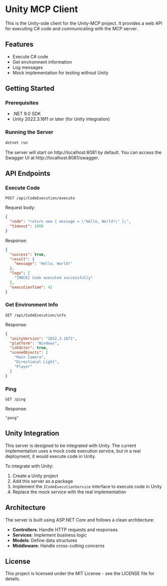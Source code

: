# Unity MCP Client

This is the Unity-side client for the Unity-MCP project. It provides a web API for executing C# code and communicating with the MCP server.

## Features

- Execute C# code
- Get environment information
- Log messages
- Mock implementation for testing without Unity

## Getting Started

### Prerequisites

- .NET 9.0 SDK
- Unity 2022.3.16f1 or later (for Unity integration)

### Running the Server

```bash
dotnet run
```

The server will start on http://localhost:8081 by default. You can access the Swagger UI at http://localhost:8081/swagger.

## API Endpoints

### Execute Code

```
POST /api/CodeExecution/execute
```

Request body:
```json
{
  "code": "return new { message = \"Hello, World!\" };",
  "timeout": 1000
}
```

Response:
```json
{
  "success": true,
  "result": {
    "message": "Hello, World!"
  },
  "logs": [
    "[MOCK] Code executed successfully"
  ],
  "executionTime": 42
}
```

### Get Environment Info

```
GET /api/CodeExecution/info
```

Response:
```json
{
  "unityVersion": "2022.3.16f1",
  "platform": "Windows",
  "isEditor": true,
  "sceneObjects": [
    "Main Camera",
    "Directional Light",
    "Player"
  ]
}
```

### Ping

```
GET /ping
```

Response:
```
"pong"
```

## Unity Integration

This server is designed to be integrated with Unity. The current implementation uses a mock code execution service, but in a real deployment, it would execute code in Unity.

To integrate with Unity:

1. Create a Unity project
2. Add this server as a package
3. Implement the `ICodeExecutionService` interface to execute code in Unity
4. Replace the mock service with the real implementation

## Architecture

The server is built using ASP.NET Core and follows a clean architecture:

- **Controllers**: Handle HTTP requests and responses
- **Services**: Implement business logic
- **Models**: Define data structures
- **Middleware**: Handle cross-cutting concerns

## License

This project is licensed under the MIT License - see the LICENSE file for details.
